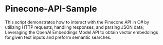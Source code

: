 # Pinecone-API-Sample
This script demonstrates how to interact with the Pinecone API in C# by utilizing HTTP requests, handling responses, and parsing JSON data; Leveraging the OpenAI Embeddings Model API to obtain vector embeddings for given text inputs and preform semantic searches.
